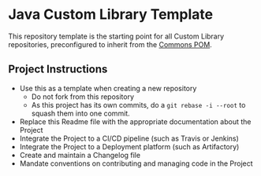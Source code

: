 # Java Custom Library Template

This repository template is the starting point for all Custom Library repositories, preconfigured to inherit from the [Commons POM](https://github.com/time1015/java-custom-lib-commons).

## Project Instructions

* Use this as a template when creating a new repository
  * Do not fork from this repository
  * As this project has its own commits, do a `git rebase -i --root` to squash them into one commit.
* Replace this Readme file with the appropriate documentation about the Project
* Integrate the Project to a CI/CD pipeline (such as Travis or Jenkins)
* Integrate the Project to a Deployment platform (such as Artifactory)
* Create and maintain a Changelog file
* Mandate conventions on contributing and managing code in the Project
